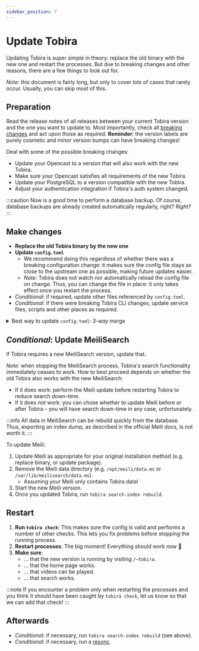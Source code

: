 ```yaml
---
sidebar_position: 7
---
```


# Update Tobira

Updating Tobira is super simple in theory:
replace the old binary with the new one and restart the processes.
But due to breaking changes and other reasons, there are a few things to look out for.

*Note*: this document is fairly long, but only to cover lots of cases that rarely occur.
Usually, you can skip most of this.


## Preparation

Read the release notes of all releases between your current Tobira version and the one you want to update to.
Most importantly, check all [breaking changes](../versioning-policy) and act upon those as required.
**Reminder**: the version labels are purely cosmetic and minor version bumps can have breaking changes!

Deal with some of the possible breaking changes:
- Update your Opencast to a version that will also work with the new Tobira.
- Make sure your Opencast satisfies all requirements of the new Tobira.
- Update your PostgreSQL to a version compatible with the new Tobira.
- Adjust your authentication integration if Tobira's auth system changed.

:::caution
Now is a good time to perform a database backup.
Of course, database backups are already created automatically regularly, right?
*Right?*
:::


## Make changes

- **Replace the old Tobira binary by the new one**
- **Update `config.toml`**
    - We recommend doing this regardless of whether there was a breaking configuration change:
      it makes sure the config file stays as close to the upstream one as possible, making future updates easier.
    - *Note*: Tobira does not watch nor automatically reload the config file on change.
      Thus, you can change the file in place: it only takes effect once you restart the process.
- *Conditional*: if required, update other files referenced by `config.toml`.
- *Conditional*: if there were breaking Tobira CLI changes, update service files, scripts and other places as required.

<details>
<summary>Best way to update <code>config.toml</code>: <i>3-way merge</i></summary>

There are multiple 3-way merge tools you can use.
For example, when updating from v1.3 to v1.4:

- "base" is the original `config.toml` for v1.3 (attached to the release).
- "left" is the original `config.toml` for v1.4 (attached to the release).
- "right" is your current `config.toml` that's deployed on the server.

</details>

## *Conditional*: Update MeiliSearch

If Tobira requires a new MeiliSearch version, update that.

*Note*: when stopping the MeiliSearch process, Tobira's search functionality immediately ceases to work.
How to best proceed depends on whether the old Tobira also works with the new MeiliSearch:
- If it does work: perform the Meili update before restarting Tobira to reduce search down-time.
- If it does *not* work: you can chose whether to update Meili before or after Tobira – you will have search down-time in any case, unfortunately.

:::info
All data in MeiliSearch can be rebuild quickly from the database.
Thus, exporting an index dump, as described in the official Meili docs, is not worth it.
:::

To update Meili:

1. Update Meili as appropriate for your original installation method (e.g. replace binary, or update package).
1. Remove the Meili data directory (e.g. `/opt/meili/data.ms` or `/var/lib/meilisearch/data.ms`).
    - Assuming your Meili only contains Tobira data!
1. Start the new Meili version.
1. Once you updated Tobira, run `tobira search-index rebuild`.

## Restart

1. **Run `tobira check`**:
    This makes sure the config is valid and performs a number of other checks.
    This lets you fix problems before stopping the running process.
1. **Restart processes**: The big moment! Everything should work now 🤞
1. **Make sure**:
    - ... that the new version is running by visiting `/~tobira`.
    - ... that the home page works.
    - ... that videos can be played.
    - ... that search works.

:::note
If you encounter a problem only when restarting the processes and you think it should have been caught by `tobira check`, let us know so that we can add that check!
:::

## Afterwards

- *Conditional*: if necessary, run `tobira search-index rebuild` (see above).
- *Conditional*: if necessary, run a [resync](./resync).
